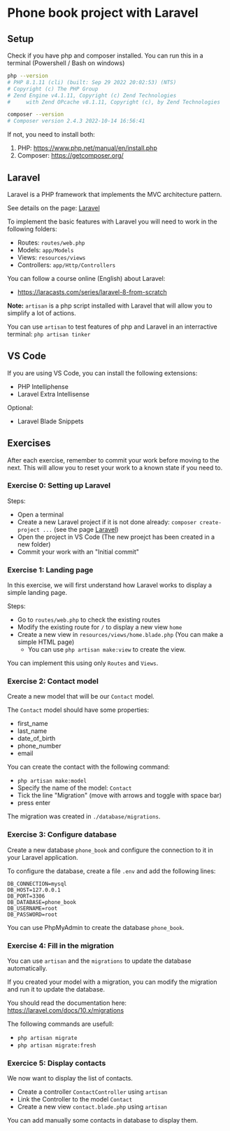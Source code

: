 # Phone book project with Laravel

## Setup

Check if you have php and composer installed.
You can run this in a terminal (Powershell / Bash on windows)
```bash
php --version
# PHP 8.1.11 (cli) (built: Sep 29 2022 20:02:53) (NTS)
# Copyright (c) The PHP Group
# Zend Engine v4.1.11, Copyright (c) Zend Technologies
#     with Zend OPcache v8.1.11, Copyright (c), by Zend Technologies

composer --version
# Composer version 2.4.3 2022-10-14 16:56:41
```

If not, you need to install both:
1) PHP: https://www.php.net/manual/en/install.php
2) Composer: https://getcomposer.org/


## Laravel

Laravel is a PHP framework that implements the MVC architecture pattern.

See details on the page: [Laravel](LARAVEL.md)

To implement the basic features with Laravel you will need to work in the following folders:
- Routes: `routes/web.php`
- Models: `app/Models`
- Views: `resources/views`
- Controllers: `app/Http/Controllers`

You can follow a course online (English) about Laravel:
- https://laracasts.com/series/laravel-8-from-scratch


**Note:** `artisan` is a php script installed with Laravel that will allow you to simplify a lot of actions.

You can use `artisan` to test features of php and Laravel in an interractive terminal: `php artisan tinker`

## VS Code

If you are using VS Code, you can install the following extensions:
- PHP Intelliphense
- Laravel Extra Intellisense

Optional:
- Laravel Blade Snippets


## Exercises

After each exercise, remember to commit your work before moving to the next.
This will allow you to reset your work to a known state if you need to.


### Exercise 0: Setting up Laravel

Steps:
- Open a terminal
- Create a new Laravel project if it is not done already: `composer create-project ...` (see the page [Laravel](LARAVEL.md))
- Open the project in VS Code (The new proejct has been created in a new folder)
- Commit your work with an "Initial commit"


### Exercise 1: Landing page

In this exercise, we will first understand how Laravel works to display a simple landing page.

Steps:
- Go to `routes/web.php` to check the existing routes
- Modify the existing route for `/` to display a new view `home`
- Create a new view in `resources/views/home.blade.php` (You can make a simple HTML page)
  - You can use `php artisan make:view` to create the view.

You can implement this using only `Routes` and `Views`.


### Exercise 2: Contact model

Create a new model that will be our `Contact` model.

The `Contact` model should have some properties:
- first_name
- last_name
- date_of_birth
- phone_number
- email

You can create the contact with the following command:
- `php artisan make:model`
- Specify the name of the model: `Contact`
- Tick the line "Migration" (move with arrows and toggle with space bar)
- press enter

The migration was created in `./database/migrations`.


### Exercise 3: Configure database

Create a new database `phone_book` and configure the connection to it in your Laravel application.

To configure the database, create a file `.env` and add the following lines:
```
DB_CONNECTION=mysql
DB_HOST=127.0.0.1
DB_PORT=3306
DB_DATABASE=phone_book
DB_USERNAME=root
DB_PASSWORD=root
```

You can use PhpMyAdmin to create the database `phone_book`.


### Exercise 4: Fill in the migration

You can use `artisan` and the `migrations` to update the database automatically.

If you created your model with a migration, you can modify the migration and run it to update the database.

You should read the documentation here: https://laravel.com/docs/10.x/migrations

The following commands are usefull:
- `php artisan migrate`
- `php artisan migrate:fresh`


### Exercice 5: Display contacts

We now want to display the list of contacts.
- Create a controller `ContactController` using `artisan`
- Link the Controller to the model `Contact`
- Create a new view `contact.blade.php` using `artisan`

You can add manually some contacts in database to display them.
